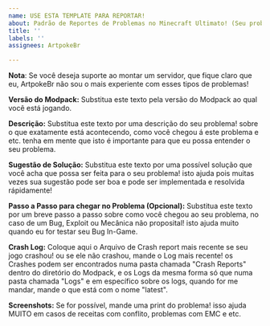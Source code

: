 ```yaml
---
name: USE ESTA TEMPLATE PARA REPORTAR!
about: Padrão de Reportes de Problemas no Minecraft Ultimato! (Seu problema será deletado se não usar corretamente).
title: ''
labels: ''
assignees: ArtpokeBr

---
```


**Nota**: Se você deseja suporte ao montar um servidor, que fique claro que eu, ArtpokeBr não sou o mais experiente com esses tipos de problemas!

**Versão do Modpack:**
Substitua este texto pela versão do Modpack ao qual você está jogando.

**Descrição:**
Substitua este texto por uma descrição do seu problema! sobre o que exatamente está acontecendo, como você chegou á este problema e etc. tenha em mente que isto é importante para que eu possa entender o seu problema.

**Sugestão de Solução:**
Substitua este texto por uma possível solução que você acha que possa ser feita para o seu problema! isto ajuda pois muitas vezes sua sugestão pode ser boa e pode ser implementada e resolvida rápidamente! 

**Passo a Passo para chegar no Problema (Opcional):**
Substitua este texto por um breve passo a passo sobre como você chegou ao seu problema, no caso de um Bug, Exploit ou Mecânica não proposital! isto ajuda muito quando eu for testar seu Bug In-Game.

**Crash Log:**
Coloque aqui o Arquivo de Crash report mais recente se seu jogo crashou! ou se ele não crashou, mande o Log mais recente! os Crashes podem ser encontrados numa pasta chamada "Crash Reports" dentro do diretório do Modpack, e os Logs da mesma forma só que numa pasta chamada "Logs" e em específico sobre os logs, quando for me mandar, mande o que está com o nome "latest".

**Screenshots:**
Se for possível, mande uma print do problema! isso ajuda MUITO em casos de receitas com conflito, problemas com EMC e etc.
